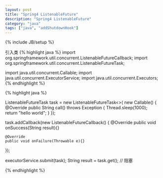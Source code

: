 ```yaml
---
layout: post
title: "Spring4 ListenableFuture"
description: "Spring4 ListenableFuture"
category: "java"
tags: ["java", "addShutdownHook"]
---
```

{% include JB/setup %}


引入类
{% highlight java %}
import org.springframework.util.concurrent.ListenableFutureCallback;
import org.springframework.util.concurrent.ListenableFutureTask;

import java.util.concurrent.Callable;
import java.util.concurrent.ExecutorService;
import java.util.concurrent.Executors;
{% endhighlight %}

{% highlight java %}

ListenableFutureTask<String> task = new ListenableFutureTask<>( new Callable() {
    @Override
    public String call() throws Exception {
        Thread.sleep(1000);
        return "hello world";
    }
});

task.addCallback(new ListenableFutureCallback<String>() {
    @Override
    public void onSuccess(String result){}

    @Override
    public void onFailure(Throwable e){}
});

executorService.submit(task);
String result = task.get();   // 阻塞

{% endhighlight %}

